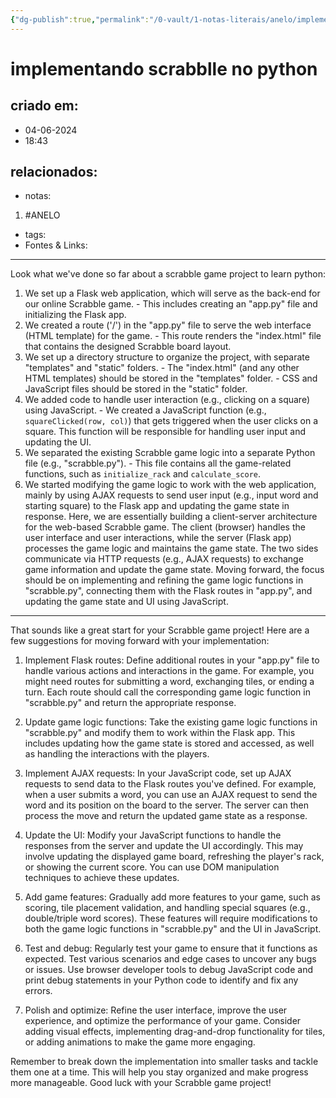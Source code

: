 ```yaml
---
{"dg-publish":true,"permalink":"/0-vault/1-notas-literais/anelo/implementando-scrabblle-no-python/","tags":["ANELO"],"dgHomeLink":true,"dgShowLocalGraph":true,"dgShowFileTree":true,"dgEnableSearch":true}
---
```


# implementando scrabblle no python

## criado em: 
- 04-06-2024
- 18:43
## relacionados:
- notas:
1. #ANELO 
- tags: 
- Fontes & Links: 
---
Look what we've done so far about a scrabble game project to learn python: 
1. We set up a Flask web application, which will serve as the back-end for our online Scrabble game. - This includes creating an "app.py" file and initializing the Flask app. 
2. We created a route ('/') in the "app.py" file to serve the web interface (HTML template) for the game. - This route renders the "index.html" file that contains the designed Scrabble board layout. 
3. We set up a directory structure to organize the project, with separate "templates" and "static" folders. - The "index.html" (and any other HTML templates) should be stored in the "templates" folder. - CSS and JavaScript files should be stored in the "static" folder. 
4. We added code to handle user interaction (e.g., clicking on a square) using JavaScript. - We created a JavaScript function (e.g., `squareClicked(row, col)`) that gets triggered when the user clicks on a square. This function will be responsible for handling user input and updating the UI. 
5. We separated the existing Scrabble game logic into a separate Python file (e.g., "scrabble.py"). - This file contains all the game-related functions, such as `initialize_rack` and `calculate_score`. 
6. We started modifying the game logic to work with the web application, mainly by using AJAX requests to send user input (e.g., input word and starting square) to the Flask app and updating the game state in response. Here, we are essentially building a client-server architecture for the web-based Scrabble game. The client (browser) handles the user interface and user interactions, while the server (Flask app) processes the game logic and maintains the game state. The two sides communicate via HTTP requests (e.g., AJAX requests) to exchange game information and update the game state. Moving forward, the focus should be on implementing and refining the game logic functions in "scrabble.py", connecting them with the Flask routes in "app.py", and updating the game state and UI using JavaScript.

---

That sounds like a great start for your Scrabble game project! Here are a few suggestions for moving forward with your implementation:

1.  Implement Flask routes: Define additional routes in your "app.py" file to handle various actions and interactions in the game. For example, you might need routes for submitting a word, exchanging tiles, or ending a turn. Each route should call the corresponding game logic function in "scrabble.py" and return the appropriate response.
    
2.  Update game logic functions: Take the existing game logic functions in "scrabble.py" and modify them to work within the Flask app. This includes updating how the game state is stored and accessed, as well as handling the interactions with the players.
    
3.  Implement AJAX requests: In your JavaScript code, set up AJAX requests to send data to the Flask routes you've defined. For example, when a user submits a word, you can use an AJAX request to send the word and its position on the board to the server. The server can then process the move and return the updated game state as a response.
    
4.  Update the UI: Modify your JavaScript functions to handle the responses from the server and update the UI accordingly. This may involve updating the displayed game board, refreshing the player's rack, or showing the current score. You can use DOM manipulation techniques to achieve these updates.
    
5.  Add game features: Gradually add more features to your game, such as scoring, tile placement validation, and handling special squares (e.g., double/triple word scores). These features will require modifications to both the game logic functions in "scrabble.py" and the UI in JavaScript.
    
6.  Test and debug: Regularly test your game to ensure that it functions as expected. Test various scenarios and edge cases to uncover any bugs or issues. Use browser developer tools to debug JavaScript code and print debug statements in your Python code to identify and fix any errors.
    
7.  Polish and optimize: Refine the user interface, improve the user experience, and optimize the performance of your game. Consider adding visual effects, implementing drag-and-drop functionality for tiles, or adding animations to make the game more engaging.
    

Remember to break down the implementation into smaller tasks and tackle them one at a time. This will help you stay organized and make progress more manageable. Good luck with your Scrabble game project!